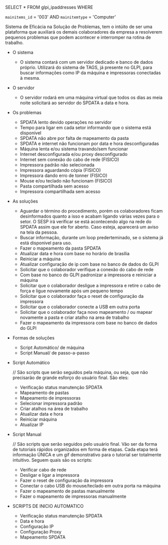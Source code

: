 SELECT * FROM glpi_ipaddresses WHERE 

`mainitems_id` = '003' AND 
`mainitemtype` = 'Computer'

Sistema de Eficácia na Solução de Problemas, tem o intúito de ser uma plataforma que auxiliará os demais colaboradores da empresa a resolverem pequenos problemas que podem acontecer e interromper na rotina de trabalho.

- O sistema

    - O sistema contará com um servidor dedicado e banco de dados próprio. Utilizará do sistema de TAGS, já presente no GLPI, para buscar informações como IP da máquina e impressoras conectadas à mesma.

- O servidor

    - O servidor rodará em uma máquina virtual que todos os dias as meia noite solicitará ao servidor do SPDATA a data e hora.

- Os problemas
    
    - SPDATA lento devido operações no servidor
    - Tempo para ligar em cada setor informando que o sistema está disponível
    - SPDATA não abre por falta de mapeamento da pasta
    - SPDATA e internet não funcionam por data e hora desconfiguradas
    - Máquina lenta e/ou sistema travando/sem funcionar
    - Internet desconfigurada e/ou proxy desconfigurado
    - Internet sem conexão do cabo de rede (FISICO)
    - Impressora padrão não selecionada
    - Impressora aguardando cópia (FISICO)
    - Impressora dando erro de tonner (FISICO)
    - Mouse e/ou teclado não funcionam (FISICO)
    - Pasta compartilhada sem acesso
    - Impressora compartilhada sem acesso

- As soluções
    
    - Aguardar o término do procedimento, porém os colaboradores ficam desinformados quanto a isso e acabam ligando várias vezes para o setor. O SESP irá verificar se está acontecendo algo na rede do SPDATA assim que ele for aberto. Caso esteja, aparecerá um aviso na tela da pessoa.
    - Buscar informação, durante um loop prederteminado, se o sistema já está disponível para uso. 
    - Fazer o mapeamento da pasta SPDATA
    - Atualizar data e hora com base no horário de brasília
    - Reiniciar a máquina
    - Atualizar configuração de ip com base no banco de dados do GLPI
    - Solicitar que o colaborador verifique a conexão do cabo de rede
    - Com base no banco do GLPI padronizar a impressora e reiniciar a máquina
    - Solicitar que o colaborador desligue a impressora e retire o cabo de força e ligue novamente após um pequeno tempo
    - Solicitar que o colaborador faça o reset de configuração da impressora
    - Solicitar que o colaborador conecte a USB em outra porta
    - Solicitar que o colaborador faça novo mapeamento / ou mapear novamente a pasta e criar atalho na area de trabalho
    - Fazer o mapeamento da impressora com base no banco de dados do GLPI

- Formas de soluções

    - Script Automático/ de máquina
    - Script Manual/ de passo-a-passo

- Script Automático

    // São scripts que serão seguidos pela máquina, ou seja, que não precisarão de grande esforço do usuário final. São eles:
    
    - Verificação status manutenção SPDATA
    - Mapeamento de pastas
    - Mapeamento de impressoras
    - Selecionar impressora padrão
    - Criar atalhos na área de trabalho
    - Atualizar data e hora
    - Reiniciar máquina
    - Atualizar IP
    

- Script Manual

    // São scripts que serão seguidos pelo usuário final. Vão ser da forma de tutoriais rápidos organizados em forma de etapas. Cada etapa terá informação ÚNICA e um gif demonstrativo para o tutorial ser totalmente intuitivo. 
    Seguem quais são os scripts:

    - Verificar cabo de rede
    - Desligar e ligar a impressora
    - Fazer o reset de configuração da impressora 
    - Conectar o cabo USB do mouse/teclado em outra porta na máquina
    - Fazer o mapeamento de pastas manualmente
    - Fazer o mapeamento de impressoras manualmente

- SCRIPTS DE INICIO AUTOMATICO
    - Verificação status manutenção SPDATA
    - Data e hora
    - Configuração IP
    - Configuração Proxy 
    - Mapeamento SPDATA

